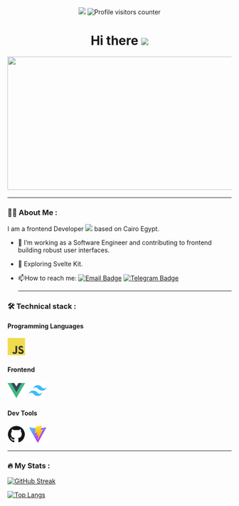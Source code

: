 <div id="header" align="center">
  <img src="https://media.giphy.com/media/M9gbBd9nbDrOTu1Mqx/giphy.gif" width="100"/>
  <img src="https://komarev.com/ghpvc/?username=imirghania&style=flat-square&color=blue" alt="Profile visitors counter"/>
  <h1>
    Hi there
    <img src="https://media.giphy.com/media/hvRJCLFzcasrR4ia7z/giphy.gif" width="30px"/>
  </h1>
</div>

<div align="center">
  <img src="https://media.giphy.com/media/dWesBcTLavkZuG35MI/giphy.gif" width="600" height="300"/>
</div>


---

### :technologist: About Me :
I am a frontend Developer <img src="https://media.giphy.com/media/WUlplcMpOCEmTGBtBW/giphy.gif" width="30"> based on Cairo Egypt.
- :telescope: I’m working as a Software Engineer and contributing to frontend building robust user interfaces.
- :seedling: Exploring Svelte Kit.
- :mailbox:How to reach me: [![Email Badge](https://img.shields.io/badge/Email-19E57F?logo=gmail&logoColor=white)](mailto:kogordev@gmail.com) [![Telegram Badge](https://img.shields.io/badge/Telegram-%2326A5E4?logo=telegram&logoColor=white
)](https://t.me/osamaidris)

  ---

### :hammer_and_wrench: Technical stack :
#### Programming Languages
<div>
  <img src="https://github.com/devicons/devicon/blob/master/icons/javascript/javascript-original.svg" title="JavaScript" alt="JavaScript" width="40" height="40"/>&nbsp;
</div>

#### Frontend
<div>
  <img src="https://github.com/devicons/devicon/blob/master/icons/vuejs/vuejs-original.svg" title="Vuejs" alt="Vuejs" width="40" height="40"/>&nbsp;
  <img src="https://github.com/devicons/devicon/blob/master/icons/tailwindcss/tailwindcss-original.svg" title="Tailwindcss" alt="Tailwindcss" width="40" height="40"/>&nbsp;
</div>

#### Dev Tools
<div>
  <img src="https://github.com/devicons/devicon/blob/master/icons/github/github-original.svg" title="Github" alt="Github" width="40" height="40"/>&nbsp;
  <img src="https://github.com/devicons/devicon/blob/master/icons/vitejs/vitejs-original.svg" title="Vitejs" alt="Vitejs" width="40" height="40"/>&nbsp;
</div>

---

### :fire: My Stats :
[![GitHub Streak](http://github-readme-streak-stats.herokuapp.com?user=kogordev&theme=dark&background=000000)](https://git.io/streak-stats)

[![Top Langs](https://github-readme-stats.vercel.app/api/top-langs/?username=kogordev&layout=compact&theme=vision-friendly-dark)](https://github.com/anuraghazra/github-readme-stats)

